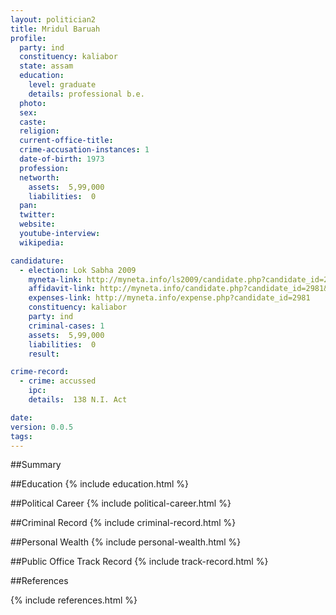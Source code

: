 ```yaml
---
layout: politician2
title: Mridul Baruah
profile: 
  party: ind
  constituency: kaliabor
  state: assam
  education: 
    level: graduate
    details: professional b.e.
  photo: 
  sex: 
  caste: 
  religion: 
  current-office-title: 
  crime-accusation-instances: 1
  date-of-birth: 1973
  profession: 
  networth: 
    assets:  5,99,000
    liabilities:  0
  pan: 
  twitter: 
  website: 
  youtube-interview: 
  wikipedia: 

candidature: 
  - election: Lok Sabha 2009
    myneta-link: http://myneta.info/ls2009/candidate.php?candidate_id=2981
    affidavit-link: http://myneta.info/candidate.php?candidate_id=2981&scan=original
    expenses-link: http://myneta.info/expense.php?candidate_id=2981
    constituency: kaliabor 
    party: ind
    criminal-cases: 1
    assets:  5,99,000
    liabilities:  0
    result:  

crime-record: 
  - crime: accussed
    ipc: 
    details:  138 N.I. Act  

date: 
version: 0.0.5
tags: 
---
```

##Summary


##Education
{% include education.html %}


##Political Career
{% include political-career.html %}


##Criminal Record
{% include criminal-record.html %}


##Personal Wealth
{% include personal-wealth.html %}


##Public Office Track Record
{% include track-record.html %}


##References


{% include references.html %}